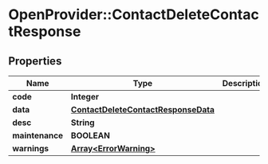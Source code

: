 # OpenProvider::ContactDeleteContactResponse

## Properties
Name | Type | Description | Notes
------------ | ------------- | ------------- | -------------
**code** | **Integer** |  | [optional] 
**data** | [**ContactDeleteContactResponseData**](ContactDeleteContactResponseData.md) |  | [optional] 
**desc** | **String** |  | [optional] 
**maintenance** | **BOOLEAN** |  | [optional] 
**warnings** | [**Array&lt;ErrorWarning&gt;**](ErrorWarning.md) |  | [optional] 

